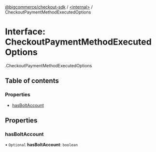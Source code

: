 [@bigcommerce/checkout-sdk](../README.md) / [<internal\>](../modules/internal_.md) / CheckoutPaymentMethodExecutedOptions

# Interface: CheckoutPaymentMethodExecutedOptions

[<internal>](../modules/internal_.md).CheckoutPaymentMethodExecutedOptions

## Table of contents

### Properties

- [hasBoltAccount](internal_.CheckoutPaymentMethodExecutedOptions.md#hasboltaccount)

## Properties

### hasBoltAccount

• `Optional` **hasBoltAccount**: `boolean`
